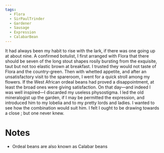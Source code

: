 ```yaml
---
tags:
  - Flora
  - SirPaulTrinder
  - Gardener
  - Sausage
  - Expression
  - CalabarBean
---
```

It had always been my habit to rise with the lark, if there was one going up at about nine. A confirmed botulist, I first arranged with Flora that there should be seven of the long stout shapes rosily bursting from the exquisite, taut but not too elastic brown at breakfast. I trusted they would not taste of Flora and the country-green. Then with whetted appetite, and after an unsatisfactory visit to the spareroom, I went for a quick stroll among my flowers. If the West African ordeal beans had proved a disappointment, at least the broad ones were giving satisfaction. On that day—and indeed I was well inspired—I discarded my useless physostigma. I led the old mineralogist up the garden, if I may be permitted the expression, and introduced him to my lobelia and to my pretty lords and ladies. I wanted to see how the combination would suit him. I felt I ought to be drawing towards a close ; but one never knew.

# Notes
- Ordeal beans are also known as Calabar beans